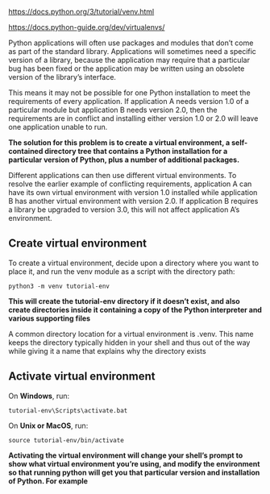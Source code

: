 

https://docs.python.org/3/tutorial/venv.html

https://docs.python-guide.org/dev/virtualenvs/

Python applications will often use packages and modules that don’t come as part of the standard library. Applications will sometimes need a specific version of a library, because the application may require that a particular bug has been fixed or the application may be written using an obsolete version of the library’s interface.

This means it may not be possible for one Python installation to meet the requirements of every application. If application A needs version 1.0 of a particular module but application B needs version 2.0, then the requirements are in conflict and installing either version 1.0 or 2.0 will leave one application unable to run.

**The solution for this problem is to create a virtual environment, a self-contained directory tree that contains a Python installation for a particular version of Python, plus a number of additional packages.**

Different applications can then use different virtual environments. To resolve the earlier example of conflicting requirements, application A can have its own virtual environment with version 1.0 installed while application B has another virtual environment with version 2.0. If application B requires a library be upgraded to version 3.0, this will not affect application A’s environment.



## Create virtual environment

To create a virtual environment, decide upon a directory where you want to place it, and run the venv module as a script with the directory path:

```
python3 -m venv tutorial-env
```

**This will create the tutorial-env directory if it doesn’t exist, and also create directories inside it containing a copy of the Python interpreter and various supporting files**

A common directory location for a virtual environment is .venv. This name keeps the directory typically hidden in your shell and thus out of the way while giving it a name that explains why the directory exists

## Activate virtual environment

On **Windows**, run:
```
tutorial-env\Scripts\activate.bat
```
On **Unix or MacOS**, run:
```
source tutorial-env/bin/activate
```

**Activating the virtual environment will change your shell’s prompt to show what virtual environment you’re using, and modify the environment so that running python will get you that particular version and installation of Python. For example**